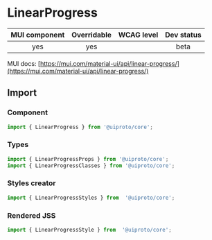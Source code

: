 # LinearProgress

MUI component | Overridable | WCAG level | Dev status
:-----------: | :---------: | :--------: | :------------:
yes | yes | | beta

MUI docs: [https://mui.com/material-ui/api/linear-progress/](https://mui.com/material-ui/api/linear-progress/)

## Import

### Component
```javascript
import { LinearProgress } from '@uiproto/core';
```
### Types
```javascript
import { LinearProgressProps } from '@uiproto/core';
import { LinearProgressClasses } from '@uiproto/core';
```

### Styles creator
```javascript
import { LinearProgressStyles } from  '@uiproto/core';
```

### Rendered JSS
```javascript
import { LinearProgressStyle } from  '@uiproto/core';
```
